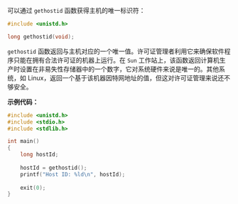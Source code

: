 可以通过 `gethostid` 函数获得主机的唯一标识符：

```c
#include <unistd.h>

long gethostid(void);
```

`gethostid` 函数返回与主机对应的一个唯一值。许可证管理者利用它来确保软件程序只能在拥有合法许可证的机器上运行。在 `Sun` 工作站上，该函数返回计算机生产时设置在非易失性存储器中的一个数字，它对系统硬件来说是唯一的。其他系统，如 Linux，返回一个基于该机器因特网地址的值，但这对许可证管理来说还不够安全。

**示例代码：**

```c
#include <unistd.h>
#include <stdio.h>
#include <stdlib.h>

int main()
{
    long hostId;
    
    hostId = gethostid();
    printf("Host ID: %ld\n", hostId);
    
    exit(0);
}
```

